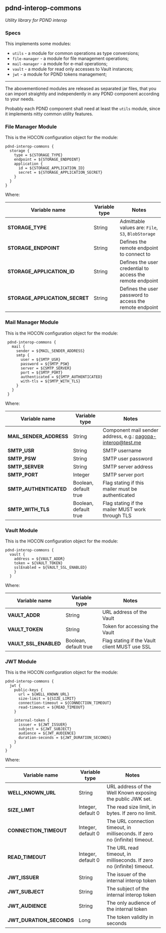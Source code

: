 pdnd-interop-commons
---

_Utility library for PDND interop_

### Specs

This implements some modules:

- `utils` - a module for common operations as type conversions;
- `file-manager` - a module for file management operations;
- `mail-manager` - a module for e-mail operations;
- `vault` - a module for read only accesses to Vault instances;
- `jwt` - a module for PDND tokens management;

---

The abovementioned modules are released as separated jar files, that you can import straightly and independently in any PDND component according to your needs.  

Probably each PDND component shall need at least the `utils` module, since it implements nitty common utility features.

### File Manager Module
This is the HOCON configuration object for the module:

```
pdnd-interop-commons {
  storage {
    type = ${STORAGE_TYPE}
    endpoint = ${STORAGE_ENDPOINT}
    application {
      id = ${STORAGE_APPLICATION_ID}
      secret = ${STORAGE_APPLICATION_SECRET}
    }
  }
}
```

Where:

| Variable name                  | Variable type | Notes                                                                    |
|--------------------------------| ------------- |--------------------------------------------------------------------------|
| **STORAGE_TYPE**               | String | Admittable values are: `File`, `S3`, `BlobStorage`                       |
| **STORAGE_ENDPOINT**           | String | Defines the remote endpoint to connect to                                |
| **STORAGE_APPLICATION_ID**     | String | Defines the user credential to access the remote endpoint                |
| **STORAGE_APPLICATION_SECRET** | String | Defines the user password to access the remote endpoint                  |

### Mail Manager Module
This is the HOCON configuration object for the module:

```
 pdnd-interop-commons {
   mail {
     sender = ${MAIL_SENDER_ADDRESS}
     smtp {
       user = ${SMTP_USR}
       password = ${SMTP_PSW}
       server = ${SMTP_SERVER}
       port = ${SMTP_PORT}
       authenticated = ${SMTP_AUTHENTICATED}
       with-tls = ${SMTP_WITH_TLS}
     }
   }
 }
```
Where:

| Variable name           | Variable type         | Notes                                                       |
|-------------------------|-----------------------|-------------------------------------------------------------|
| **MAIL_SENDER_ADDRESS** | String                | Component mail sender address, e.g.: pagopa-interop@test.me |
| **SMTP_USR**            | String                | SMTP username                                               |
| **SMTP_PSW**            | String                | SMTP user password                                          |
| **SMTP_SERVER**         | String                | SMTP server address                                         |
| **SMTP_PORT**           | Integer               | SMTP server port                                            |
| **SMTP_AUTHENTICATED**  | Boolean, default true | Flag stating if this mailer must be authenticated           |
| **SMTP_WITH_TLS**       | Boolean, default true | Flag stating if the mailer MUST work through TLS            |

### Vault Module
This is the HOCON configuration object for the module:

```
pdnd-interop-commons {
  vault {
    address = ${VAULT_ADDR}
    token = ${VAULT_TOKEN}
    sslEnabled = ${VAULT_SSL_ENABLED}
    }
  }
```

Where:

| Variable name           | Variable type         | Notes                                         |
|-------------------------|-----------------------|-----------------------------------------------|
| **VAULT_ADDR** | String                | URL address of the Vault                      |
| **VAULT_TOKEN**            | String                | Token for accessing the Vault                 |
| **VAULT_SSL_ENABLED**            | Boolean, default true | Flag stating if the Vault client MUST use SSL |

### JWT Module
This is the HOCON configuration object for the module:

```
pdnd-interop-commons {
  jwt {
    public-keys {
      url = ${WELL_KNOWN_URL}
      size-limit = ${SIZE_LIMIT}
      connection-timeout = ${CONNECTION_TIMEOUT}
      read-timeout = ${READ_TIMEOUT}
    }
    
    internal-token {
      issuer = ${JWT_ISSUER}
      subject = ${JWT_SUBJECT}
      audience = ${JWT_AUDIENCE}
      duration-seconds = ${JWT_DURATION_SECONDS}
    }
  }
}
```

Where:

| Variable name            | Variable type      | Notes                                                                                        |
|--------------------------|--------------------|----------------------------------------------------------------------------------------------|
| **WELL_KNOWN_URL**       | String             | URL address of the Well Known exposing the public JWK set.                                   |
| **SIZE_LIMIT**           | Integer, default 0 | The read size limit, in bytes. If zero no limit.                                             |
| **CONNECTION_TIMEOUT**   | Integer, default 0 | The URL connection timeout, in milliseconds. If zero no (infinite) timeout.                  |
| **READ_TIMEOUT**         | Integer, default 0 | The URL read timeout, in milliseconds. If zero no (infinite) timeout.                        |
| **JWT_ISSUER**           | String             | The issuer of the internal interop token                                                     |
| **JWT_SUBJECT**          | String             | The subject of the internal interop token                                                    |
| **JWT_AUDIENCE**         | String             | The only audience of the internal token |
| **JWT_DURATION_SECONDS** | Long               | The token validity in seconds                                 |
